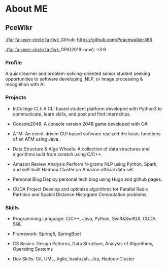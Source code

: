 # About ME


## PceWlkr
[:(far fa-user-circle fa-fw): ](https://github.com/Peacewalker365) Github: https://github.com/Peacewalker365

[:(far fa-user-circle fa-fw): ](https://github.com/Peacewalker365) GPA(2019-now): >3.9   

### Profile
A quick learner and problem-solving-oriented senior student seeking opportunities to software developing, NLP, or image processing & recognition with AI.

### Projects
- InCollege CLI: A CLI based student platform developed with Python3 to communicate, learn skills, and post and find internships.

- Console2048: A console version 2048 game developed with C#.

- ATM: An event-driven GUI based software realized the basic functions of an ATM using Java.

- Data Structure & Algo Wheels: A collection of data structures and algorithms built from scratch using C/C++.

- Amazon Review Analysis
    Perform N-grams NLP using Python, Spark, and self-built Hadoop Cluster on Amazon official data set.
    
- Personal Blog
    Deploy personal tech blog using Hugo and github pages.
    
- CUDA Project
    Develop and optimize algorithms for Parallel Radix Partition and Spatial Distance Histogram Computation problems.


### Skills
- Programming Language: C/C++, Java, Python, Swift&SwiftUI, CUDA, SQL

- Framework: Spring5, SpringBoot

- CS Basics: Design Patterns, Data Structure, Analysis of Algorithms, Operating Systems

- Dev Skills: Git, UML, Agile, bash/zsh, Jira, Hadoop Cluster



